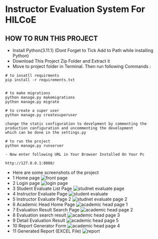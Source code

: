 # Instructor Evaluation System For HILCoE

## HOW TO RUN THIS PROJECT
- Install Python(3.11.1) (Dont Forget to Tick Add to Path while installing Python)
- Download This Project Zip Folder and Extract it
- Move to project folder in Terminal. Then run following Commands :


```
# to insatll requirments 
pip install -r requirements.txt 
```


```

# to make migrations 
python manage.py makemigrations
python manage.py migrate
```
```
# to create a super user
python manage.py createsuperuser
```
```
change the static configuration to develpment by commenting the production configuration and uncommenting the development
which can be done in the settings.py
```

```
# to run the project
python manage.py runserver
```
```
- Now enter following URL in Your Browser Installed On Your Pc

http://127.0.0.1:8000/

```

- Here are some screenshots of the project
- 1 Home page
  ![front page](https://github.com/David-T7/InstructorEvaluationForHILCoE/assets/92254488/3bb1a3f9-9384-4ce5-9d70-c87538cbd265)
- 2 Login page
  ![login page](https://github.com/David-T7/InstructorEvaluationForHILCoE/assets/92254488/898ac860-87ec-41ed-a766-ee0320b08ef4)
- 3 Student Evaluate List Page
  ![studnet evaluate page](https://github.com/David-T7/InstructorEvaluationForHILCoE/assets/92254488/67da9867-11a6-4f51-aca0-950b95ec8fac)
- 4 Instructor Evaluate Page
  ![student evaluate](https://github.com/David-T7/InstructorEvaluationForHILCoE/assets/92254488/30f7e1b4-65ba-4643-8af0-5f4953a03df0)
- 5 Instructor Evaluate Page 2
  ![studnet evaluate page 2](https://github.com/David-T7/InstructorEvaluationForHILCoE/assets/92254488/848d8ec7-92fe-459e-af76-55611506cb0f)
- 6 Academic Head Home Page
  ![academic head page 1](https://github.com/David-T7/InstructorEvaluationForHILCoE/assets/92254488/58637f48-c818-4b4d-bc8b-f09431db637d)
- 7 Evaluation Result Search Page
  ![academic head page 2](https://github.com/David-T7/InstructorEvaluationForHILCoE/assets/92254488/f3576da6-5b5f-4e2f-bb15-b9ca100364c6)
- 8 Evaluation search result
  ![academic head page 3](https://github.com/David-T7/InstructorEvaluationForHILCoE/assets/92254488/b15c7d45-b9cc-4607-88e4-8cb15356bea1)
- 9 Detail Evaluation Result
  ![academic head page 5](https://github.com/David-T7/InstructorEvaluationForHILCoE/assets/92254488/cb2c3842-f334-442f-af31-f2a054a4266e)
- 10 Report Generator Form
  ![academic head page 4](https://github.com/David-T7/InstructorEvaluationForHILCoE/assets/92254488/a4541aeb-8b46-4847-8dac-69e71e202026)
- 11 Generated Report (EXCEL File)
  ![report](https://github.com/David-T7/InstructorEvaluationForHILCoE/assets/92254488/c0635177-fc0a-4ee9-88eb-d3e7050055ee)


  
